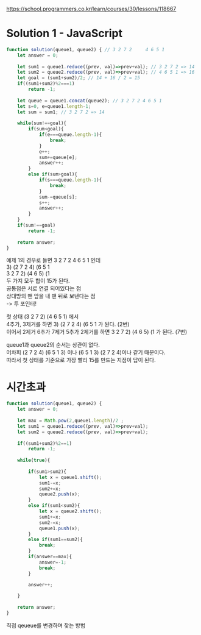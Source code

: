 https://school.programmers.co.kr/learn/courses/30/lessons/118667

# Solution 1 - JavaScript
~~~javascript
function solution(queue1, queue2) { // 3 2 7 2     4 6 5 1
    let answer = 0;
    
    let sum1 = queue1.reduce((prev, val)=>prev+val); // 3 2 7 2 => 14
    let sum2 = queue2.reduce((prev, val)=>prev+val); // 4 6 5 1 => 16
    let goal = (sum1+sum2)/2; // 14 + 16 / 2 = 15
    if((sum1+sum2)%2===1)
        return -1;
    
    let queue = queue1.concat(queue2); // 3 2 7 2 4 6 5 1
    let s=0, e=queue1.length-1;
    let sum = sum1; // 3 2 7 2 => 14
    
    while(sum!==goal){
        if(sum<goal){
            if(e===queue.length-1){
                break;
            }
            e++;
            sum+=queue[e];
            answer++;
        }
        else if(sum>goal){
            if(s===queue.length-1){
                break;
            }
            sum-=queue[s];
            s++;
            answer++;
        }
    }
    if(sum!==goal)
        return -1;
    
    return answer;
}
~~~

예제 1의 경우로 들면 3 2 7 2 4 6 5 1 인데  
3) (2 7 2 4) (6 5 1  
3 2 7 2) (4 6 5) (1  
두 가지 모두 합이 15가 된다.  
공통점은 서로 연결 되어있다는 점   
상대방의 맨 앞을 내 맨 뒤로 보낸다는 점  
-> 투 포인터!  
  
첫 상태 (3 2 7 2) (4 6 5 1) 에서  
4추가, 3제거를 하면 3) (2 7 2 4) (6 5 1 가 된다. (2번)  
이어서 2제거 6추가 7제거 5추가 2제거를 하면 3 2 7 2) (4 6 5) (1 가 된다. (7번)  

queue1과 queue2의 순서는 상관이 없다.  
어차피 (2 7 2 4) (6 5 1 3) 이나 (6 5 1 3) (2 7 2 4)이나 같기 때문이다.  
따라서 첫 상태를 기준으로 가장 빨리 15를 만드는 지점이 답이 된다.  
  
  
  
# 시간초과
~~~javascript
function solution(queue1, queue2) {
    let answer = 0;
    
    let max = Math.pow(2,queue1.length)/2 ;
    let sum1 = queue1.reduce((prev, val)=>prev+val);
    let sum2 = queue2.reduce((prev, val)=>prev+val);
    
    if((sum1+sum2)%2==1)
        return -1;
    
    while(true){
        
        if(sum1>sum2){
            let x = queue1.shift();
            sum1-=x;
            sum2+=x;
            queue2.push(x);
        }
        else if(sum1<sum2){
            let x = queue2.shift();
            sum1+=x;
            sum2-=x;
            queue1.push(x);
        }
        else if(sum1==sum2){
            break;
        }
        if(answer==max){
            answer=-1;
            break;
        }
        
        answer++;

    }
    
    return answer;
}
~~~
직접 qeueue를 변경하며 찾는 방법  
